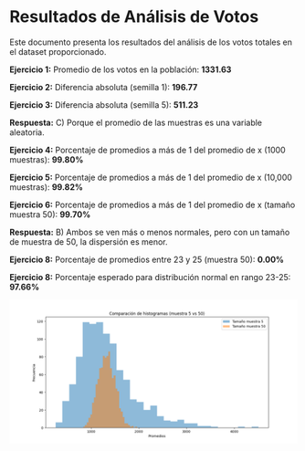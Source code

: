 # Resultados de Análisis de Votos

Este documento presenta los resultados del análisis de los votos totales en el dataset proporcionado.

**Ejercicio 1:** Promedio de los votos en la población: **1331.63**

**Ejercicio 2:** Diferencia absoluta (semilla 1): **196.77**

**Ejercicio 3:** Diferencia absoluta (semilla 5): **511.23**

**Respuesta:** C) Porque el promedio de las muestras es una variable aleatoria.

**Ejercicio 4:** Porcentaje de promedios a más de 1 del promedio de x (1000 muestras): **99.80%**

**Ejercicio 5:** Porcentaje de promedios a más de 1 del promedio de x (10,000 muestras): **99.82%**

**Ejercicio 6:** Porcentaje de promedios a más de 1 del promedio de x (tamaño muestra 50): **99.70%**

**Respuesta:** B) Ambos se ven más o menos normales, pero con un tamaño de muestra de 50, la dispersión es menor.

**Ejercicio 8:** Porcentaje de promedios entre 23 y 25 (muestra 50): **0.00%**

**Ejercicio 8:** Porcentaje esperado para distribución normal en rango 23-25: **97.66%**

![Comparación de histogramas](histogramas.png)
